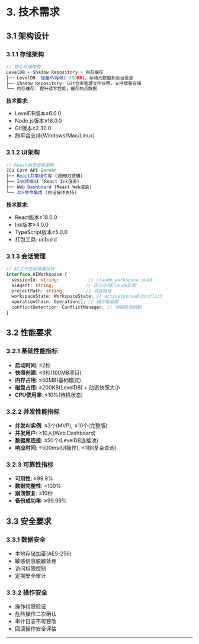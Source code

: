 # 3. 技术需求

## 3.1 架构设计

### 3.1.1 存储架构
```typescript
// 核心存储架构
LevelDB + Shadow Repository + 内存缓存
├── LevelDB: 轻量KV存储(~200KB)，存储元数据和会话信息
├── Shadow Repository: Git仓库管理文件快照，支持增量存储
└── 内存缓存: 提升读写性能，缓存热点数据
```

**技术要求**:
- LevelDB版本≥6.0.0
- Node.js版本≥16.0.0
- Git版本≥2.30.0
- 跨平台支持(Windows/Mac/Linux)

### 3.1.2 UI架构
```typescript
// React共享组件架构
ZCU Core API Server
├── React共享组件库 (通用UI逻辑)
├── Ink终端UI (React Ink渲染)
├── Web Dashboard (React Web渲染)
└── ZCF命令集成 (白话操作支持)
```

**技术要求**:
- React版本≥18.0.0
- Ink版本≥4.0.0
- TypeScript版本≥5.0.0
- 打包工具: unbuild

### 3.1.3 会话管理
```typescript
// AI工作空间隔离设计
interface AIWorkspace {
  sessionId: string;           // claude_workspace_uuid
  aiAgent: string;            // 区分不同Claude实例
  projectPath: string;        // 项目路径
  workspaceState: WorkspaceState; // active|paused|conflict
  operationChain: Operation[]; // 操作链追踪
  conflictDetection: ConflictManager; // 冲突检测机制
}
```

## 3.2 性能要求

### 3.2.1 基础性能指标
- **启动时间**: ≤2秒
- **快照创建**: ≤3秒(100MB项目)
- **内存占用**: ≤50MB(基础模式)
- **磁盘占用**: ≤200KB(LevelDB) + 动态快照大小
- **CPU使用率**: ≤10%(待机状态)

### 3.2.2 并发性能指标
- **并发AI实例**: ≥3个(MVP), ≥10个(完整版)
- **并发用户**: ≥10人(Web Dashboard)
- **数据库连接**: ≤50个(LevelDB连接池)
- **响应时间**: ≤500ms(UI操作), ≤1秒(复杂查询)

### 3.2.3 可靠性指标
- **可用性**: ≥99.9%
- **数据完整性**: =100%
- **崩溃恢复**: ≤10秒
- **备份成功率**: ≥99.99%

## 3.3 安全要求

### 3.3.1 数据安全
- 本地存储加密(AES-256)
- 敏感信息脱敏处理
- 访问权限控制
- 定期安全审计

### 3.3.2 操作安全
- 操作权限验证
- 危险操作二次确认
- 审计日志不可篡改
- 回滚操作安全评估

---
